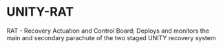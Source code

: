 # UNITY-RAT
RAT - Recovery Actuation and Control Board; Deploys and monitors the main and secondary parachute of the two staged UNITY recovery system
